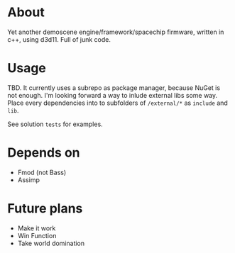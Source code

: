 # About

Yet another demoscene engine/framework/spacechip firmware, written in c++, using d3d11. Full of junk code. 

# Usage 
TBD. It currently uses a subrepo as package manager, because NuGet is not enough. I'm looking forward a way to inlude external libs some way. Place every dependencies into to subfolders of `/external/*` as `include` and `lib`. 

See solution `tests` for examples.

# Depends on

- Fmod (not Bass)
- Assimp

# Future plans

- Make it work
- Win Function
- Take world domination

